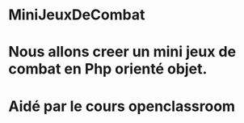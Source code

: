 # MiniJeuxDeCombat
# Nous allons creer un mini jeux de combat en Php orienté objet.
# Aidé par le cours openclassroom
